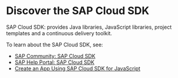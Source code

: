 # Discover the SAP Cloud SDK

SAP Cloud SDK: provides Java libraries, JavaScript libraries, project templates and a continuous delivery toolkit.

To learn about the SAP Cloud SDK, see:
* [SAP Community: SAP Cloud SDK](https://community.sap.com/topics/cloud-sdk)
* [SAP Help Portal: SAP Cloud SDK](https://help.sap.com/viewer/product/SAP_CLOUD_SDK/1.0/en-US?task=discover_task)
* [Create an App Using SAP Cloud SDK for JavaScript](https://developers.sap.com/group.s4sdk-js-cloud-foundry.html)
